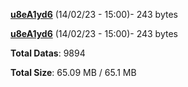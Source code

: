 [**u8eA1yd6**](/data/u8eA1yd6.txt) (14/02/23 - 15:00)- 243 bytes

[**u8eA1yd6**](/data/u8eA1yd6.txt) (14/02/23 - 15:00)- 243 bytes

**Total Datas**: 9894

**Total Size**: 65.09 MB / 65.1 MB